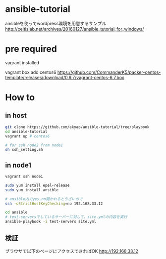 

# ansible-tutorial
ansibleを使ってwordpress環境を用意するサンプル  
http://celtislab.net/archives/20160127/ansible_tutorial_for_windows/

# pre required
vagrant installed

vagrant box add centos6 https://github.com/CommanderK5/packer-centos-template/releases/download/0.6.7/vagrant-centos-6.7.box

# How to
## in host
```bash
git clone https://github.com/akyao/ansible-tutorial/tree/playbook
cd ansible-tutorial
vagrant up # centos6

# for ssh node2 from node1
sh ssh_setting.sh
```

## in node1
```bash
vagrant ssh node1

sudo yum install epel-release
sudo yum install ansible

# ansible内でyes,no聞かれるとうざいので
ssh -oStrictHostKeyChecking=no 192.168.33.12

cd ansible
# test-serversでしているサーバーに対して、site.ymlの内容を実行
ansible-playbook -i test-servers site.yml
```

## 検証
ブラウザで以下のページにアクセスできればOK
http://192.168.33.12
